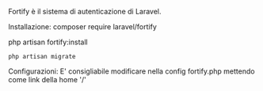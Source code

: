 Fortify è il sistema di autenticazione di Laravel.

Installazione:
composer require laravel/fortify

php artisan fortify:install

	php artisan migrate

Configurazioni:
E' consigliabile modificare nella config fortify.php mettendo come link della home '/'

